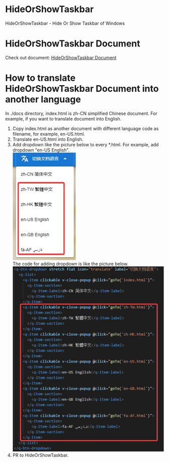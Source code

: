 # HideOrShowTaskbar
 HideOrShowTaskbar - Hide Or Show Taskbar of Windows
# HideOrShowTaskbar Document
 Check out document: [HideOrShowTaskbar Document](https://cnoctave.github.io/HideOrShowTaskbar/index.html)
# How to translate HideOrShowTaskbar Document into another language
 In ./docs directory, index.html is zh-CN simplified Chinese document. 
 For example, if you want to translate document into English.
 1. Copy index.html as another document with different language code as filename, 
 for example, en-US.html.
 2. Translate en-US.html into English.
 3. Add dropdown like the picture below to every *.html. 
 For example, add dropdown "en-US English".  
 ![the dropdown looking](./docs/translate_dropdown.png)  
 The code for adding dropdown is like the picture below.  
 ![the dropdown code](./docs/translate_dropdown_code.png) 
 4. PR to HideOrShowTaskbar.